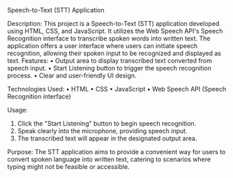 Speech-to-Text (STT) Application

Description:
This project is a Speech-to-Text (STT) application developed using HTML, CSS, and JavaScript. It utilizes the Web Speech API's Speech Recognition interface to transcribe spoken words into written text. The application offers a user interface where users can initiate speech recognition, allowing their spoken input to be recognized and displayed as text.
Features:
•	Output area to display transcribed text converted from speech input.
•	Start Listening button to trigger the speech recognition process.
•	Clear and user-friendly UI design.

Technologies Used:
•	HTML
•	CSS
•	JavaScript
•	Web Speech API (Speech Recognition interface)

Usage:
1.	Click the "Start Listening" button to begin speech recognition.
2.	Speak clearly into the microphone, providing speech input.
3.	The transcribed text will appear in the designated output area.

Purpose:
The STT application aims to provide a convenient way for users to convert spoken language into written text, catering to scenarios where typing might not be feasible or accessible.
			 
